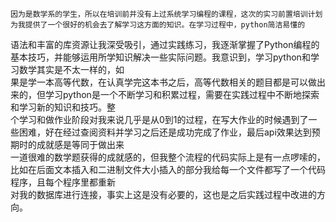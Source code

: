     因为是数学系的学生，所以在培训前并没有上过系统学习编程的课程，这次的实习前置培训计划为我提供了一个很好的机会去了解学习这方面的知识。在学习过程中，python简洁易懂的  
语法和丰富的库资源让我深受吸引，通过实践练习，我逐渐掌握了Python编程的基本技巧，并能够运用所学知识解决一些实际问题。我意识到，学习python和学习数学其实是不太一样的，如  
果是学一本高等代数，在认真学完这本书之后，高等代数相关的题目都是可以做出来的，但学习python是一个不断学习和积累过程，需要在实践过程中不断地探索和学习新的知识和技巧。整  
个学习和做作业阶段对我来说几乎是从0到1的过程，在写大作业的时候遇到了一些困难，好在经过查阅资料并学习之后还是成功完成了作业，最后api效果达到预期时的成就感是等同于做出来  
一道很难的数学题获得的成就感的，但我整个流程的代码实际上是有一点啰嗦的，比如在后面文本插入和二进制文件大小插入的部分我给每一个文件都写了一个代码程序，且每个程序里都重新  
对我的数据库进行连接，事实上这是没有必要的，这也是之后实践过程中改进的方向。
